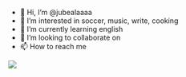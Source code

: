 - 👋 Hi, I’m @jubealaaaa
- 👀 I’m interested in soccer, music, write, cooking
- 🌱 I’m currently learning english
- 💞️ I’m looking to collaborate on 
- 📫 How to reach me 

![](https://akamai.sscdn.co/uploadfile/letras/fotos/2/1/3/b/213b739c1418a77f39d4719787d6a03d.jpg)
